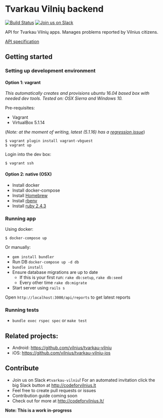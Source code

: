 # Tvarkau Vilnių backend

[![Build Status](https://travis-ci.org/vilnius/tvarkau-vilniu-ms.svg)](https://travis-ci.org/vilnius/tvarkau-vilniu-ms)
[![Join us on Slack](http://c4v.herokuapp.com/badge.svg)](http://c4v.herokuapp.com/)

API for Tvarkau Vilnių apps. Manages problems reported by Vilnius citizens.

[API specification](https://tvarkaumiesta.docs.apiary.io)

## Getting started

### Setting up development environment

#### Option 1: vagrant

_This automatically creates and provisions ubuntu 16.04 based box with needed dev tools. Tested on: OSX Sierra and Windows 10._

Pre-requisites:

- Vagrant
- VirtualBox 5.1.14

(_Note: at the moment of writing, latest (5.1.16) has a [regression issue](https://www.virtualbox.org/ticket/14651)_)

```
$ vagrant plugin install vagrant-vbguest
$ vagrant up
```

Login into the dev box:

```
$ vagrant ssh
```

#### Option 2: native (OSX)

- Install docker
- Install docker-compose
- Install [Homebrew](https://brew.sh/)
- Install [rbenv](https://github.com/rbenv/rbenv#homebrew-on-mac-os-x) 
- Install [ruby 2.4.3](https://gorails.com/setup/osx/10.12-sierra) 

### Running app

Using docker:

```
$ docker-compose up
```

Or manually:

- `gem install bundler`
- Run DB `docker-compose up -d db`
- `bundle install`
- Ensure database migrations are up to date
    - If this is your first run: `rake db:setup`, `rake db:seed`
    - Every other time `rake db:migrate`
- Start server using `rails s`

Open `http://localhost:3000/api/reports` to get latest reports

### Running tests

- `bundle exec rspec spec` or `make test`

## Related projects:

- Android: https://github.com/vilnius/tvarkau-vilniu
- iOS: https://github.com/vilnius/tvarkau-vilniu-ios

## Contribute

- Join us on Slack `#tvarkau-vilniu`! For an automated invitation click the big Slack button at http://codeforvilnius.lt
- Feel free to create pull requests or issues
- Contribution guide coming soon
- Check out for more at http://codeforvilnius.lt/

**Note: This is a work in-progress**
